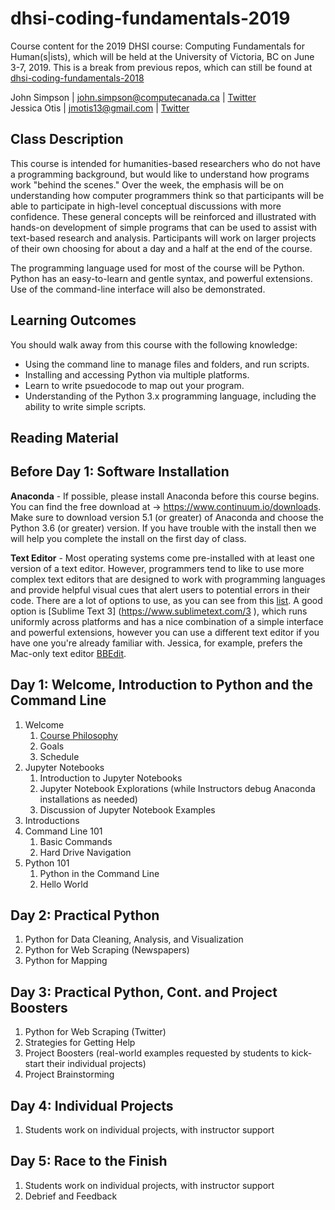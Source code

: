 # dhsi-coding-fundamentals-2019
Course content for the 2019 DHSI course: Computing Fundamentals for Human(s|ists), which will be held at the University of Victoria, BC on June 3-7, 2019.  This is a break from previous repos, which can still be found at [dhsi-coding-fundamentals-2018](https://github.com/ComputeCanada/dhsi-coding-fundamentals-2018)

John Simpson | john.simpson@computecanada.ca | [Twitter](https://twitter.com/symulation)  
Jessica Otis | jmotis13@gmail.com | [Twitter](https://twitter.com/jotis13)

## Class Description

This course is intended for humanities-based researchers who do not have a programming background, but would like to understand how programs work "behind the scenes." Over the week, the emphasis will be on understanding how computer programmers think so that participants will be able to participate in high-level conceptual discussions with more confidence. These general concepts will be reinforced and illustrated with hands-on development of simple programs that can be used to assist with text-based research and analysis. Participants will work on larger projects of their own choosing for about a day and a half at the end of the course.

The programming language used for most of the course will be Python. Python has an easy-to-learn and gentle syntax, and powerful extensions. Use of the command-line interface will also be demonstrated.

## Learning Outcomes

You should walk away from this course with the following knowledge:
  - Using the command line to manage files and folders, and run scripts.
  - Installing and accessing Python via multiple platforms.
  - Learn to write psuedocode to map out your program.
  - Understanding of the Python 3.x programming language, including the ability to write simple scripts.
  
  ## Reading Material
  
  ## Before Day 1: Software Installation

**Anaconda** - If possible, please install Anaconda before this course begins.  You can find the free download at -> https://www.continuum.io/downloads. Make sure to download version 5.1 (or greater) of Anaconda and choose the Python 3.6 (or greater) version.  If you have trouble with the install then we will help you complete the install on the first day of class.

**Text Editor** - Most operating systems come pre-installed with at least one version of a text editor. However, programmers tend to like to use more complex text editors that are designed to work with programming languages and provide helpful visual cues that alert users to potential errors in their code. There are a lot of options to use, as you can see from this [list](https://en.wikipedia.org/wiki/List_of_text_editors ). A good option is [Sublime Text 3] (https://www.sublimetext.com/3 ), which runs uniformly across platforms and has a nice combination of a simple interface and powerful extensions, however you can use a different text editor if you have one you're already familiar with. Jessica, for example, prefers the Mac-only text editor [BBEdit](https://www.barebones.com/products/bbedit/).
  
  ## Day 1: Welcome, Introduction to Python and the Command Line

1. Welcome
    1. [Course Philosophy](https://github.com/ComputeCanada/dhsi-coding-fundamentals-2018/blob/master/book-chapter/main.md )
    2. Goals
    3. Schedule
2. Jupyter Notebooks
	1. Introduction to Jupyter Notebooks
	2. Jupyter Notebook Explorations (while Instructors debug Anaconda installations as needed)
	3. Discussion of Jupyter Notebook Examples
3. Introductions
4. Command Line 101
	1. Basic Commands
	2. Hard Drive Navigation
5. Python 101
	1. Python in the Command Line
	2. Hello World
  
  ## Day 2: Practical Python
1. Python for Data Cleaning, Analysis, and Visualization
2. Python for Web Scraping (Newspapers)
3. Python for Mapping
  
  ## Day 3: Practical Python, Cont. and Project Boosters
1. Python for Web Scraping (Twitter)
2. Strategies for Getting Help
3. Project Boosters (real-world examples requested by students to kick-start their individual projects)
4. Project Brainstorming
  
  ## Day 4: Individual Projects
1. Students work on individual projects, with instructor support
  
  ## Day 5: Race to the Finish
1. Students work on individual projects, with instructor support
2. Debrief and Feedback
